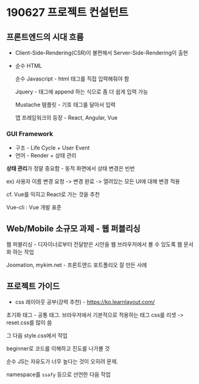 # 190627 프로젝트 컨설턴트



## 프론트엔드의 시대 흐름

- Client-Side-Rendering(CSR)이 불편해서 Server-Side-Rendering이 출현

- 순수 HTML

  순수 Javascript - html 태그를 직접 입력해줘야 함

  Jquery - 태그에 append 하는 식으로 좀 더 쉽게 입력 가능

  Mustache 템플릿 - 기호 태그를 달아서 입력

  앱 프레임워크의 등장 - React, Angular, Vue



### GUI Framework

- 구조 - Life Cycle + User Event
- 언어 - Render + 상태 관리



**상태 관리**가 정말 중요함 - 동적 화면에서 상태 변경은 빈번

ex) 사용자 이름 변경 요청 -> 변경 완료 -> 열려있는 모든 UI에 대해 변경 적용



cf. Vue를 익히고 React로 가는 것을 추천



Vue-cli : Vue 개발 표준





## Web/Mobile 소규모 과제 - 웹 퍼블리싱

웹 퍼블리싱 - 디자이너로부터 전달받은 시안을 웹 브라우저에서 볼 수 있도록 웹 문서화 하는 작업

Joomation, mykim.net - 프론트엔드 포트폴리오 잘 만든 사례





## 프로젝트 가이드

- css 레이아웃 공부(강력 추천) - https://ko.learnlayout.com/

초기화 태그 - 공통 태그. 브라우저에서 기본적으로 적용하는 태그 css를 리셋 -> reset.css를 많이 씀

그 다음 style.css에서 작업

beginner로 코드를 이해하고 진도를 나가볼 것

순수 JS는 자유도가 너무 높다는 것이 오히려 문제.

namespace를 `ssafy` 등으로 선언한 다음 작업





























